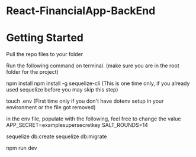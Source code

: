 # React-FinancialApp-BackEnd

# Getting Started
Pull the repo files to your folder

Run the following command on terminal. (make sure you are in the root folder for the project)


npm install
npm install -g sequelize-cli (This is one time only, if you already used sequelize before you may skip this step)

touch .env (First time only if you don't have dotenv setup in your environment or the file got removed)

in the env file, populate with the following, feel free to change the value
APP_SECRET=examplesupersecretkey
SALT_ROUNDS=14

sequelize db:create
sequelize db:migrate

npm run dev

